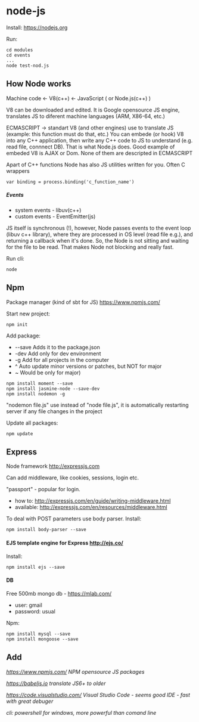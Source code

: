 # node-js

Install:  https://nodejs.org

Run:
```
cd modules
cd events
...
node test-nod.js
```
## How Node works
Machine code <- V8(c++) <- JavaScript ( or Node.js(c++) )

V8 can be downloaded and edited. It is Google opensource JS engine, translates JS to diferent machine languages (ARM, X86-64, etc.)

ECMASCRIPT -> standart V8 (and other engines) use to translate JS (example: this function must do that, etc.)
You can embede (or hook) V8 into any C++ application, then write any C++ code to JS to understand (e.g. read file, connnect DB). That is what Node.js does.
Good example of embeded V8 is AJAX or Dom. None of them are descripted in ECMASCRIPT


Apart of C++ functions Node has also JS utilities written for you. Often C wrappers 
```
var binding = process.binding('c_function_name')
```
##### Events
* system events - libuv(c++)
* custom events - EventEmitter(js)

JS itself is synchronous (!), however, Node passes events to the event loop (libuv c++ library), where they are processed in OS level (read file e.g.), and returning a callback when it's done. So, the Node is not sitting and waiting for the file to be read. That makes Node not blocking and really fast.

Run cli: 
```
node
```
## Npm

Package manager (kind of sbt for JS) https://www.npmjs.com/

Start new project: 
```
npm init
```

Add package: 
* --save Adds it to the package.json
* -dev Add only for dev environment
* -g Add for all projects in the computer
* ^ Auto update minor versions or patches, but NOT for major
* ~ Would be only for major)
```
npm install moment --save
npm install jasmine-node --save-dev
npm install nodemon -g
```
"nodemon file.js" use instead of "node file.js", it is automatically restarting server if any file changes in the project

Update all packages: 
```
npm update
```
## Express

Node framework http://expressjs.com

Can add middleware, like cookies, sessions, login etc.

"passport" - popular for login.

* how to: http://expressjs.com/en/guide/writing-middleware.html
* available: http://expressjs.com/en/resources/middleware.html

To deal with POST parameters use body parser.
Install:
```
npm install body-parser --save
```

#### EJS template engine for Express http://ejs.co/ 

Install:
```
npm install ejs --save
```

#### DB

Free 500mb mongo db - https://mlab.com/
* user: gmail
* password: usual

Npm:
```
npm install mysql --save
npm install mongoose --save
```

## Add

*https://www.npmjs.com/ NPM opensource JS packages*

*https://babeljs.io translate JS6+ to older*

*https://code.visualstudio.com/ Visual Studio Code - seems good IDE - fast with great debuger*

*cli: powershell for windows, more powerful than comand line*
